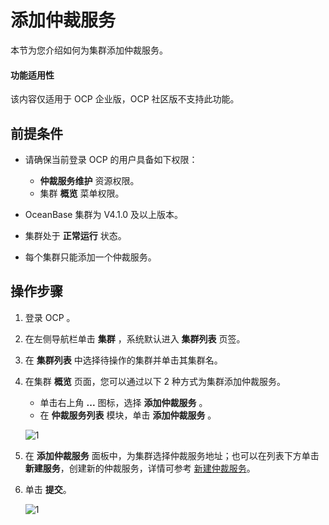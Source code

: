 # 添加仲裁服务

本节为您介绍如何为集群添加仲裁服务。

<main id="notice" type='notice'>
<h4>功能适用性</h4>
<p>该内容仅适用于 OCP 企业版，OCP 社区版不支持此功能。</p>
</main>

## 前提条件

* 请确保当前登录 OCP 的用户具备如下权限：

  * **仲裁服务维护** 资源权限。
  * 集群 **概览** 菜单权限。

* OceanBase 集群为 V4.1.0 及以上版本。
* 集群处于 **正常运行** 状态。
* 每个集群只能添加一个仲裁服务。

## 操作步骤

1. 登录 OCP 。

2. 在左侧导航栏单击 **集群** ，系统默认进入 **集群列表** 页签。

3. 在 **集群列表** 中选择待操作的集群并单击其集群名。

4. 在集群 **概览** 页面，您可以通过以下 2 种方式为集群添加仲裁服务。

   * 单击右上角 **...** 图标，选择 **添加仲裁服务** 。
   * 在 **仲裁服务列表** 模块，单击 **添加仲裁服务** 。

    ![1](https://obbusiness-private.oss-cn-shanghai.aliyuncs.com/doc/img/ocp/410/%E9%9B%86%E7%BE%A4%E6%B7%BB%E5%8A%A0%E4%BB%B2%E8%A3%81%E6%9C%8D%E5%8A%A1.png)

5. 在 **添加仲裁服务** 面板中，为集群选择仲裁服务地址；也可以在列表下方单击 **新建服务**，创建新的仲裁服务，详情可参考 [新建仲裁服务](../400.manage-arbitration-services/200.create-arbitration-services.md)。

6. 单击 **提交**。

    ![1](https://obbusiness-private.oss-cn-shanghai.aliyuncs.com/doc/img/ocp/410/%E6%B7%BB%E5%8A%A0%E4%BB%B2%E8%A3%81%E6%9C%8D%E5%8A%A1.png)
